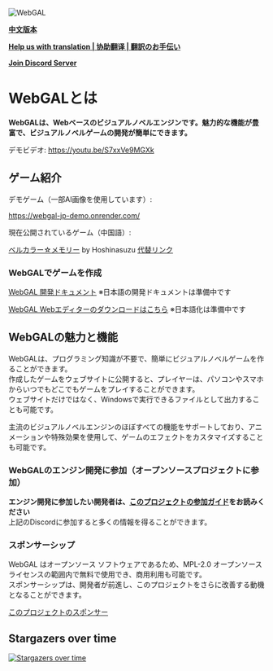![WebGAL](https://user-images.githubusercontent.com/30483415/227242979-297ff392-f210-47ef-b0e9-d4788ddc8df0.png)

**[中文版本](/README.md)**

**[Help us with translation | 协助翻译 | 翻訳のお手伝い ](https://github.com/MakinoharaShoko/WebGAL/tree/dev/packages/webgal/src/translations)**

**[Join Discord Server](https://discord.gg/kPrQkJttJy)**

# WebGALとは

**WebGALは、Webベースのビジュアルノベルエンジンです。魅力的な機能が豊富で、ビジュアルノベルゲームの開発が簡単にできます。**

デモビデオ: https://youtu.be/S7xxVe9MGXk

## ゲーム紹介

デモゲーム（一部AI画像を使用しています）:

https://webgal-jp-demo.onrender.com/

現在公開されているゲーム（中国語）:

[ベルカラー☆メモリー](http://hoshinasuzu.cn/suzu.html) by Hoshinasuzu  [代替リンク](http://hoshinasuzu.cc/)

### WebGALでゲームを作成

[WebGAL 開発ドキュメント](https://docs.openwebgal.com/)
※日本語の開発ドキュメントは準備中です

[WebGAL Webエディターのダウンロードはこちら](https://github.com/MakinoharaShoko/WebGAL_Terre/releases)
※日本語化は準備中です

## WebGALの魅力と機能

WebGALは、プログラミング知識が不要で、簡単にビジュアルノベルゲームを作ることができます。
<br>作成したゲームをウェブサイトに公開すると、プレイヤーは、パソコンやスマホからいつでもどこでもゲームをプレイすることができます。
<br>ウェブサイトだけではなく、Windowsで実行できるファイルとして出力することも可能です。

主流のビジュアルノベルエンジンのほぼすべての機能をサポートしており、アニメーションや特殊効果を使用して、ゲームのエフェクトをカスタマイズすることも可能です。

### WebGALのエンジン開発に参加（オープンソースプロジェクトに参加）

**エンジン開発に参加したい開発者は、[このプロジェクトの参加ガイド](https://docs.openwebgal.com/developers/)をお読みください**
<br>上記のDiscordに参加すると多くの情報を得ることができます。

### スポンサーシップ

WebGAL はオープンソース ソフトウェアであるため、MPL-2.0 オープンソース ライセンスの範囲内で無料で使用でき、商用利用も可能です。
<br>スポンサーシップは、開発者が前進し、このプロジェクトをさらに改善する動機となることができます。

[このプロジェクトのスポンサー](https://docs.openwebgal.com/sponsor/)

## Stargazers over time

[![Stargazers over time](https://starchart.cc/MakinoharaShoko/WebGAL.svg)](https://starchart.cc/MakinoharaShoko/WebGAL)

